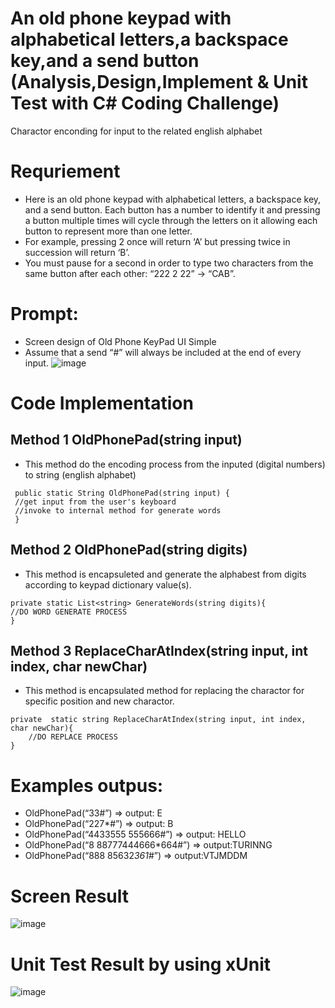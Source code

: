 # An old phone keypad with alphabetical letters,a backspace key,and a send button (Analysis,Design,Implement & Unit Test with C# Coding Challenge)
Charactor enconding for input to the related english alphabet 
# Requriement 
- Here is an old phone keypad with alphabetical letters, a backspace key, and a send button.
Each button has a number to identify it and pressing a button multiple times will cycle through the letters on it allowing each button to represent more than one letter.
- For example, pressing 2 once will return ‘A’ but pressing twice
in succession will return ‘B’.
- You must pause for a second in order to type two characters from the same
button after each other: “222 2 22” -> “CAB”.
# Prompt:
- Screen design of Old Phone KeyPad UI Simple
- Assume that a send “#” will always be included at the end of every input.
 ![image](https://github.com/mrkyaing/codingchallenge/assets/9696016/36dcdeb4-7f2a-429f-a23e-185279db5a14)

# Code Implementation  

## Method 1 **OldPhonePad(string input)**
- This method do the encoding process from the inputed (digital numbers)  to string (english alphabet)
```
 public static String OldPhonePad(string input) {
 //get input from the user's keyboard
 //invoke to internal method for generate words
 }
```
## Method 2 **OldPhonePad(string digits)**
- This method is encapsuleted and generate the alphabest from digits according to keypad dictionary value(s). 
```
private static List<string> GenerateWords(string digits){
//DO WORD GENERATE PROCESS 
}
```
## Method 3 **ReplaceCharAtIndex(string input, int index, char newChar)**
- This method is encapsulated method for replacing the charactor for specific position and new charactor.
```
private  static string ReplaceCharAtIndex(string input, int index, char newChar){
    //DO REPLACE PROCESS 
}
```
# Examples outpus:
- OldPhonePad(“33#”) => output: E
- OldPhonePad(“227*#”) => output: B
- OldPhonePad(“4433555 555666#”) => output: HELLO
- OldPhonePad(“8 88777444666*664#”) => output:TURINNG
- OldPhonePad(“888 85632*361*#”) => output:VTJMDDM
# Screen Result
![image](https://github.com/mrkyaing/codingchallenge/assets/9696016/7c22f108-dd2a-4d35-9285-39562d1e82ae)
# Unit Test Result by using xUnit 
![image](https://github.com/mrkyaing/codingchallenge/assets/9696016/821f136b-e29c-4c0b-b3ed-8b760214637d)


